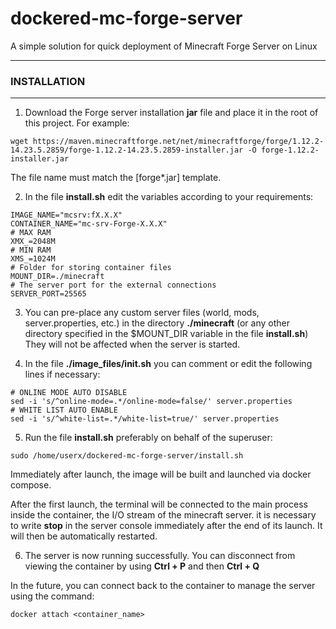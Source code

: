 # dockered-mc-forge-server
A simple solution for quick deployment of Minecraft Forge Server on Linux


------------


### INSTALLATION
------------

1. Download the Forge server installation **jar** file and place it in the root of this project. For example:
```
wget https://maven.minecraftforge.net/net/minecraftforge/forge/1.12.2-14.23.5.2859/forge-1.12.2-14.23.5.2859-installer.jar -O forge-1.12.2-installer.jar
```
The file name must match the [forge*.jar] template.

2. In the file **install.sh** edit the variables according to your requirements:
```
IMAGE_NAME="mcsrv:fX.X.X"
CONTAINER_NAME="mc-srv-Forge-X.X.X"
# MAX RAM
XMX_=2048M
# MIN RAM
XMS_=1024M
# Folder for storing container files
MOUNT_DIR=./minecraft
# The server port for the external connections
SERVER_PORT=25565
```

3. You can pre-place any custom server files (world, mods, server.properties, etc.) in the directory **./minecraft** (or any other directory specified in the $MOUNT_DIR variable in the file **install.sh**)
They will not be affected when the server is started.

4. In the file **./image_files/init.sh** you can comment or edit the following lines if necessary:
```
# ONLINE MODE AUTO DISABLE
sed -i 's/^online-mode=.*/online-mode=false/' server.properties
# WHITE LIST AUTO ENABLE
sed -i 's/^white-list=.*/white-list=true/' server.properties
```

5. Run the file **install.sh** preferably on behalf of the superuser:
```
sudo /home/userx/dockered-mc-forge-server/install.sh
```
Immediately after launch, the image will be built and launched via docker compose.

After the first launch, the terminal will be connected to the main process inside the container, the I/O stream of the minecraft server. it is necessary to write **stop** in the server console immediately after the end of its launch. It will then be automatically restarted.

6. The server is now running successfully.
You can disconnect from viewing the container by using **Ctrl + P** and then **Ctrl + Q**

In the future, you can connect back to the container to manage the server using the command:
```
docker attach <container_name>
```
